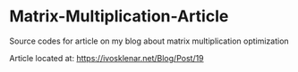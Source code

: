 # Matrix-Multiplication-Article
Source codes for article on my blog about matrix multiplication optimization

Article located at: https://ivosklenar.net/Blog/Post/19
